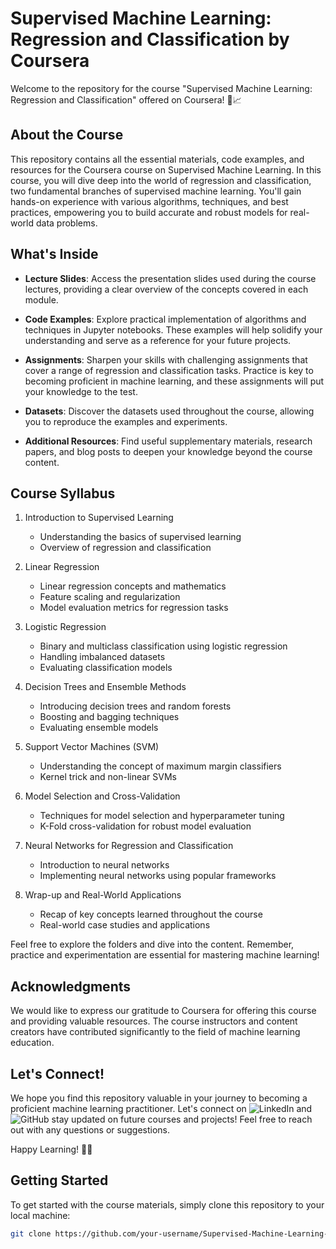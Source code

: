 # Supervised Machine Learning: Regression and Classification by Coursera

Welcome to the repository for the course "Supervised Machine Learning: Regression and Classification" offered on Coursera! 🚀📈

## About the Course

This repository contains all the essential materials, code examples, and resources for the Coursera course on Supervised Machine Learning. In this course, you will dive deep into the world of regression and classification, two fundamental branches of supervised machine learning. You'll gain hands-on experience with various algorithms, techniques, and best practices, empowering you to build accurate and robust models for real-world data problems.

## What's Inside

- **Lecture Slides**: Access the presentation slides used during the course lectures, providing a clear overview of the concepts covered in each module.

- **Code Examples**: Explore practical implementation of algorithms and techniques in Jupyter notebooks. These examples will help solidify your understanding and serve as a reference for your future projects.

- **Assignments**: Sharpen your skills with challenging assignments that cover a range of regression and classification tasks. Practice is key to becoming proficient in machine learning, and these assignments will put your knowledge to the test.

- **Datasets**: Discover the datasets used throughout the course, allowing you to reproduce the examples and experiments.

- **Additional Resources**: Find useful supplementary materials, research papers, and blog posts to deepen your knowledge beyond the course content.

## Course Syllabus

1. Introduction to Supervised Learning
   - Understanding the basics of supervised learning
   - Overview of regression and classification

2. Linear Regression
   - Linear regression concepts and mathematics
   - Feature scaling and regularization
   - Model evaluation metrics for regression tasks

3. Logistic Regression
   - Binary and multiclass classification using logistic regression
   - Handling imbalanced datasets
   - Evaluating classification models

4. Decision Trees and Ensemble Methods
   - Introducing decision trees and random forests
   - Boosting and bagging techniques
   - Evaluating ensemble models

5. Support Vector Machines (SVM)
   - Understanding the concept of maximum margin classifiers
   - Kernel trick and non-linear SVMs

6. Model Selection and Cross-Validation
   - Techniques for model selection and hyperparameter tuning
   - K-Fold cross-validation for robust model evaluation

7. Neural Networks for Regression and Classification
   - Introduction to neural networks
   - Implementing neural networks using popular frameworks

8. Wrap-up and Real-World Applications
   - Recap of key concepts learned throughout the course
   - Real-world case studies and applications
   
Feel free to explore the folders and dive into the content. Remember, practice and experimentation are essential for mastering machine learning!

## Acknowledgments
We would like to express our gratitude to Coursera for offering this course and providing valuable resources. The course instructors and content creators have contributed significantly to the field of machine learning education.

## Let's Connect!
We hope you find this repository valuable in your journey to becoming a proficient machine learning practitioner. Let's connect on ![LinkedIn]("https://www.linkedin.com/in/dawood-sarfraz-0466541b6") and ![GitHub](https://github.com/Daudsarfraz) stay updated on future courses and projects! Feel free to reach out with any questions or suggestions.

Happy Learning! 🌟🤖

## Getting Started

To get started with the course materials, simply clone this repository to your local machine:

```bash
git clone https://github.com/your-username/Supervised-Machine-Learning-Regression-and-Classification-by-Coursera.git



